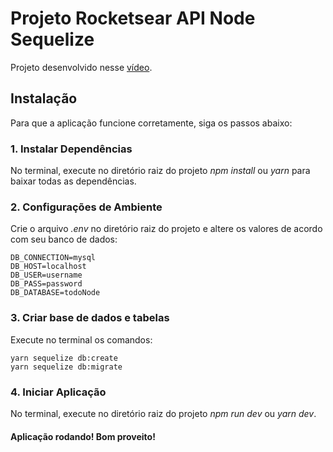 # Projeto Rocketsear API Node Sequelize
Projeto desenvolvido nesse [vídeo](https://youtu.be/Fbu7z5dXcRs).

## Instalação
Para que a aplicação funcione corretamente, siga os passos abaixo:


### 1. Instalar Dependências 
No terminal, execute no diretório raiz do projeto *npm install* ou *yarn* para baixar todas as dependências.


### 2. Configurações de Ambiente
Crie o arquivo *.env* no diretório raiz do projeto e altere os valores de acordo com seu banco de dados:

    DB_CONNECTION=mysql
    DB_HOST=localhost
    DB_USER=username
    DB_PASS=password
    DB_DATABASE=todoNode


### 3. Criar base de dados e tabelas
Execute no terminal os comandos:
    
    yarn sequelize db:create
    yarn sequelize db:migrate


### 4. Iniciar Aplicação
No terminal, execute no diretório raiz do projeto *npm run dev* ou *yarn dev*.

#### Aplicação rodando! Bom proveito!




